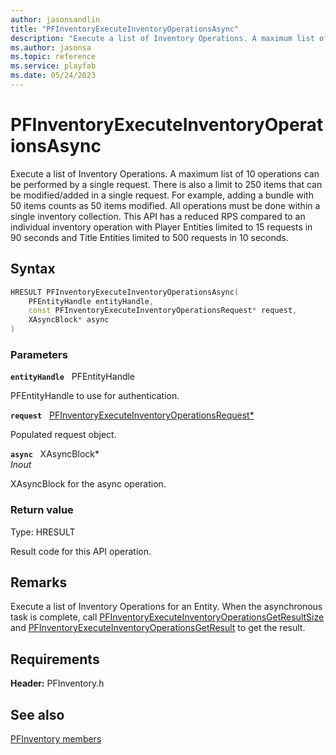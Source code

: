 ```yaml
---
author: jasonsandlin
title: "PFInventoryExecuteInventoryOperationsAsync"
description: "Execute a list of Inventory Operations. A maximum list of 10 operations can be performed by a single request. There is also a limit to 250 items that can be modified/added in a single request. For example, adding a bundle with 50 items counts as 50 items modified. All operations must be done within a single inventory collection. This API has a reduced RPS compared to an individual inventory operation with Player Entities limited to 15 requests in 90 seconds and Title Entities limited to 500 requests in 10 seconds."
ms.author: jasonsa
ms.topic: reference
ms.service: playfab
ms.date: 05/24/2023
---
```


# PFInventoryExecuteInventoryOperationsAsync  

Execute a list of Inventory Operations. A maximum list of 10 operations can be performed by a single request. There is also a limit to 250 items that can be modified/added in a single request. For example, adding a bundle with 50 items counts as 50 items modified. All operations must be done within a single inventory collection. This API has a reduced RPS compared to an individual inventory operation with Player Entities limited to 15 requests in 90 seconds and Title Entities limited to 500 requests in 10 seconds.  

## Syntax  
  
```cpp
HRESULT PFInventoryExecuteInventoryOperationsAsync(  
    PFEntityHandle entityHandle,  
    const PFInventoryExecuteInventoryOperationsRequest* request,  
    XAsyncBlock* async  
)  
```  
  
### Parameters  
  
**`entityHandle`** &nbsp; PFEntityHandle  
  
PFEntityHandle to use for authentication.  
  
**`request`** &nbsp; [PFInventoryExecuteInventoryOperationsRequest*](../../pfinventorytypes/structs/pfinventoryexecuteinventoryoperationsrequest.md)  
  
Populated request object.  
  
**`async`** &nbsp; XAsyncBlock*  
*_Inout_*  
  
XAsyncBlock for the async operation.  
  
  
### Return value
Type: HRESULT
  
Result code for this API operation.
  
## Remarks  
  
Execute a list of Inventory Operations for an Entity. When the asynchronous task is complete, call [PFInventoryExecuteInventoryOperationsGetResultSize](pfinventoryexecuteinventoryoperationsgetresultsize.md) and [PFInventoryExecuteInventoryOperationsGetResult](pfinventoryexecuteinventoryoperationsgetresult.md) to get the result.
  
## Requirements  
  
**Header:** PFInventory.h
  
## See also  
[PFInventory members](../pfinventory_members.md)  

  
  

